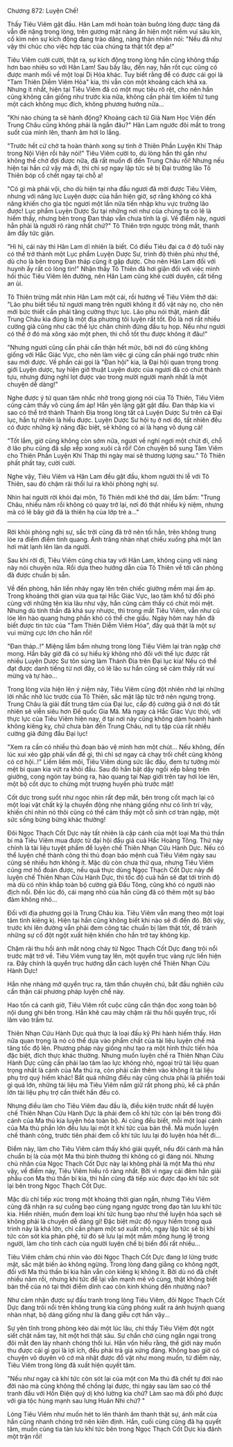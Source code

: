 




Chương 872: Luyện Chế!




Thấy Tiêu Viêm gật đầu. Hân Lam mới hoàn toàn buông lỏng được tảng đá vẫn đè nặng trong lòng, trên gương mặt nàng ẩn hiện một niềm vui sâu kín, cố kìm nén sự kích động đang trào dâng, nàng thản nhiên nói: "Nếu đã như vậy thì chúc cho việc hợp tác của chúng ta thật tốt đẹp a!"

Tiêu Viêm cười cười, thật ra, sự kích động trong lòng hắn cũng không thấp hơn bao nhiêu so với Hân Lam! Sau bấy lâu, đến nay, hắn rốt cục cũng có được manh mối về một loại Dị Hỏa khác. Tuy biết rằng để có được cái gọi là "Tam Thiên Diễm Viêm Hỏa" kia, thì vẫn còn một khoảng cách khá xa. Nhưng ít nhất, hiện tại Tiêu Viêm đã có một mục tiêu rõ rệt, cho nên hắn cũng không cần giống như trước kia nữa, không cần phải tìm kiếm tứ tung một cách không mục đích, không phương hướng nữa...

"Khi nào chúng ta sẽ hành động? Khoảng cách từ Già Nam Học Viện đến Trung Châu cũng không phải là ngắn đâu?" Hân Lam ngước đôi mắt to trong suốt của mình lên, thanh âm hơi lo lắng.

"Trước hết cứ chờ ta hoàn thành xong sự tình ở Thiên Phần Luyện Khí Tháp trong Nội Viện rồi hãy nói!" Tiêu Viêm cười to, dù lòng hắn thì gần như không thể chờ đợi được nữa, đã rất muốn đi đến Trung Châu rồi! Nhưng nếu hiện tại hắn cứ vậy mà đi, thì chỉ sợ ngay lập tức sẽ bị Đại trưởng lão Tô Thiên bóp cổ chết ngay tại chỗ a!

"Có gì mà phải vội, cho dù hiện tại nha đầu ngươi đã mời được Tiêu Viêm, nhưng với năng lực Luyện dược của hắn hiện giờ, sợ rằng không có khả năng khiến cho gia tộc ngươi một lần nữa tiến nhập khu vực trưởng lão được! Lục phẩm Luyện Dược Sư tại những nơi như của chúng ta có lẽ là hiếm thấy, nhưng bên trong Đan tháp vẫn chưa tính là gì. Về điểm này, ngươi hẳn phải là người rõ ràng nhất chứ?" Tô Thiên trợn ngược tròng mắt, thanh âm đầy tức giận.

"Hì hì, cái này thì Hân Lam dĩ nhiên là biết. Có điều Tiêu đại ca ở độ tuổi này có thể trở thành một Lục phẩm Luyện Dược Sư, trình độ thiên phú như thế, dù cho là bên trong Đan tháp cũng ít gặp được. Cho nên Hân Lam đối với huynh ấy rất có lòng tin!" Nhận thấy Tô Thiên đã hơi giận đối với việc mình hối thúc Tiêu Viêm lên đường, nên Hân Lam cũng khẽ cười duyên, cất tiếng an ủi.

Tô Thiên trừng mắt nhìn Hân Lam một cái, rồi hướng về Tiêu Viêm thở dài: "Lão phu biết tiểu tử ngươi mang trên người không ít đồ vật này nọ, cho nên mới bức thiết cần phải tăng cường thực lực. Lão phu nói thật, mảnh đất Trung Châu kia đúng là một địa phương tôi luyện rất tốt. Đó là nơi rất nhiều cường giả cũng như các thế lực chân chính đứng đầu tụ họp. Nếu như ngươi có thể ở đó mà xông xáo một phen, thì chỗ tốt thu được không ít đâu!"

"Nhưng ngươi cũng cần phải cẩn thận hết mức, bởi nơi đó cũng không giống với Hắc Giác Vực, cho nên làm việc gì cũng cần phải ngó trước nhìn sau mới được. Về phần cái gọi là "Đan hội" kia, là Đại hội quan trọng trong giới Luyện dược, tuy hiện giờ thuật Luyện dược của ngươi đã có chút thành tựu, nhưng đừng nghĩ lọt được vào trong mười người mạnh nhất là một chuyện dễ dàng!"

Nghe được ý tứ quan tâm nhắc nhở trong giọng nói của Tô Thiên, Tiêu Viêm cũng cảm thấy vô cùng ấm áp! Hắn yên lặng gật gật đầu. Đan tháp kia vì sao có thể trở thành Thánh Địa trong lòng tất cả Luyện Dược Sư trên cả Đại lục, hắn tự nhiên là hiểu được. Luyện Dược Sư hội tụ ở nơi đó, tất nhiên đều có được những kỹ năng đặc biệt, sẽ không có ai là hạng vô dụng cả!

"Tốt lắm, giờ cũng không còn sớm nữa, ngươi về nghỉ ngơi một chút đi, chỗ ở lão phu cũng đã sắp xếp xong xuôi cả rồi! Còn chuyện bổ sung Tâm Viêm cho Thiên Phần Luyện Khí Tháp thì ngày mai sẽ thương lượng sau." Tô Thiên phất phất tay, cười cười.

Nghe vậy, Tiêu Viêm và Hân Lam đều gật đầu, khom người thi lễ với Tô Thiên, sau đó chậm rãi thối lui ra khỏi phòng nghị sự.

Nhìn hai người rời khỏi đại môn, Tô Thiên mới khẽ thở dài, lẩm bẩm: "Trung Châu, nhiều năm rồi không có quay trở lại, nơi đó thật nhiều kỷ niệm, nhưng mà có lẽ bây giờ đã là thiên hạ của lớp trẻ a..."

***

Rời khỏi phòng nghị sự, sắc trời cũng đã trở nên tối hẳn, trên không trung lóe ra điểm điểm tinh quang. Ánh trăng nhàn nhạt chiếu xuống phả một làn hơi mát lạnh lên làn da người.

Sau khi rời đi, Tiêu Viêm cũng chia tay với Hân Lam, không cùng với nàng này nói chuyện nữa. Rồi dựa theo hướng dẫn của Tô Thiên về tới căn phòng đã được chuẩn bị sẵn.

Về đến phòng, hắn liền nhảy ngay lên trên chiếc giường mềm mại ấm áp. Trong khoảng thời gian vừa qua tại Hắc Giác Vực, lao tâm khổ tứ đối phó cùng với những tên kia lâu như vậy, hắn cũng cảm thấy có chút mỏi mệt. Nhưng dù tinh thần đã khá suy nhược, thì trong mắt Tiêu Viêm, vẫn như cũ lóe lên hào quang hưng phấn khó có thể che giấu. Ngày hôm nay hắn đã biết được tin tức của "Tam Thiên Diễm Viêm Hỏa", đây quả thật là một sự vui mừng cực lớn cho hắn rồi!

"Đan tháp..!" Miệng lẩm bẩm nhưng trong lòng Tiêu Viêm lại tràn ngập chờ mong. Hắn bây giờ đã có sự hiếu kỳ không nhỏ đối với thế lực được rất nhiều Luyện Dược Sư tôn sùng làm Thánh Địa trên Đại lục kia! Nếu có thể đạt được danh tiếng từ nơi đây, có lẽ lão sư hắn cũng sẽ cảm thấy rất vui mừng và tự hào...

Trong lòng vừa hiện lên ý niệm này, Tiêu Viêm cũng đột nhiên nhớ lại những lời nhắc nhở lúc trước của Tô Thiên, sắc mặt lập tức trở nên ngưng trọng. Trung Châu là giải đất trung tâm của Đại lục, cấp độ cường giả ở nơi đó tất nhiên sẽ viễn siêu hơn Đế quốc Gia Mã. Mà ngay cả Hắc Giác Vực thôi, với thực lực của Tiêu Viêm hiện nay, ở tại nơi này cũng không dám hoành hành không kiêng kỵ, chứ chưa bàn đến Trung Châu, nơi tụ tập của rất nhiều cường giả đứng đầu Đại lục!

"Xem ra cần có nhiều thủ đoạn bảo vệ mình hơn một chút... Nếu không, đến lúc xui xẻo gặp phải vấn đề gì, thì chỉ sợ ngay cả chạy trối chết cũng không có cơ hội..!" Liếm liếm môi, Tiêu Viêm dùng sức lắc đầu, đem tư tưởng mỏi mệt bi quan kia vứt ra khỏi đầu. Sau đó hắn bật dậy ngồi xếp bằng trên giường, cong ngón tay búng ra, hào quang tại Nạp giới trên tay hơi lóe lên, một bộ cốt dực to chừng một trượng huyền phù trước mặt!

Cốt dực trong suốt như ngọc nhìn rất đẹp mắt, bên trong cốt mạch lại có một loại vật chất kỳ lạ chuyển động nhẹ nhàng giống như có linh trí vậy, khiến chỉ nhìn nó thôi cũng có thể cảm thấy một cỗ sinh cơ tràn ngập, một sức sống bừng bừng khác thường!

Đôi Ngọc Thạch Cốt Dực này tất nhiên là cặp cánh của một loại Ma thú thần bí mà Tiêu Viêm mua được từ đại hội đấu giá cuả Hắc Hoàng Tông. Thứ này chính là tài liệu tuyệt phẩm để luyện chế Thiên Nhạn Cửu Hành Dực. Nếu có thể luyện chế thành công thì thủ đoạn bảo mệnh cuả Tiêu Viêm ngày sau cũng sẽ nhiều hơn không ít. Mặc dù còn chưa thử qua, nhưng Tiêu Viêm cũng mơ hồ đoán được, nếu quả thực dùng Ngọc Thạch Cốt Dực này để luyện chế Thiên Nhạn Cửu Hành Dực, thì tốc độ cuả hắn sẽ đạt tới trình độ mà dù có nhìn khắp toàn bộ cường giả Đấu Tông, cũng khó có người nào địch nổi. Đến lúc đó, cái mạng nhỏ của hắn cũng đã có thêm một sự bảo đảm không nhỏ…

Đối với địa phương gọi là Trung Châu kia. Tiêu Viêm vẫn mang theo một loại tâm tình kiêng kị. Hiện tại hắn cũng không biết khi nào sẽ đi đến đó. Bởi vậy, trước khi lên đường vẫn phải đem công tác chuẩn bị làm thật tốt, để tránh những sự cố đột ngột xuất hiện khiến cho hắn trở tay không kịp.

Chậm rãi thu hồi ánh mắt nóng cháy từ Ngọc Thạch Cốt Dực đang trôi nổi trước mặt trở về. Tiêu Viêm vung tay lên, một quyển trục vàng rực liền hiện ra. Đây chính là quyển trục hướng dẫn cách luyện chế Thiên Nhạn Cửu Hành Dực!

Hắn nhẹ nhàng mở quyển trục ra, tâm thần chuyên chú, bắt đầu nghiên cứu cẩn thận cái phương pháp luyện chế này.

Hao tốn cả canh giờ, Tiêu Viêm rốt cuộc cũng cẩn thận đọc xong toàn bộ nội dung ghi bên trong. Hắn khẽ cau mày chậm rãi thu hồi quyển trục, rồi lâm vào trầm tư.

Thiên Nhạn Cửu Hành Dực quả thực là loại đấu kỹ Phi hành hiếm thấy. Hơn nữa quan trọng là nó có thể dựa vào phẩm chất của tài liệu luyện chế mà tăng tốc độ lên. Phương pháp này giống như tạo ra một hình thức tiến hóa đặc biệt, đích thực khác thường. Nhưng muốn luyện chế ra Thiên Nhạn Cửu Hành Dực cũng cần phải lao tâm lao lực không nhỏ, ngoại trừ tài liệu quan trọng nhất là cánh của Ma thú ra, còn phải cần thêm vào không ít tài liệu phụ trợ quý hiếm khác! Bất quá những điều này cũng chưa phải là phiền toái gì quá lớn, những tài liệu mà Tiêu Viêm nắm giữ rất phong phú, kể cả phần lớn tài liệu phụ trợ cần thiết hắn đều có.

Nhưng điều làm cho Tiêu Viêm đau đầu là, điều kiện trước nhất để luyện chế Thiên Nhạn Cửu Hành Dực là phải đem cỗ khí tức còn lại bên trong đôi cánh của Ma thú kia luyện hóa toàn bộ. Ai cũng đều biết, mỗi một loại cánh của Ma thú phần lớn đều lưu lại một ít khí tức của bản thể. Mà muốn luyện chế thành công, trước tiên phải đem cỗ khí tức lưu lại đó luyện hóa hết đi...

Điểm này, làm cho Tiêu Viêm cảm thấy khó giải quyết, nếu đôi cánh mà hắn chuẩn bị là của một Ma thú bình thường thì không có gì đáng nói. Nhưng chủ nhân của Ngọc Thạch Cốt Dực này lại không phải là một Ma thú như vậy, về điểm này, Tiêu Viêm hiểu rõ ràng nhất. Bởi vì ngay cái đêm hắn giải phẫu con Ma thú thần bí kia, thì hắn cũng đã tiếp xúc được đạo khí tức sót lại bên trong Ngọc Thạch Cốt Dực.

Mặc dù chỉ tiếp xúc trong một khoảng thời gian ngắn, nhưng Tiêu Viêm cũng đã nhận ra sự cuồng bạo cùng ngang ngược trong đạo tàn lưu khí tức kia. Hiển nhiên, muốn đem loại khí tức hung bạo như thế luyện hóa sạch sẽ không phải là chuyện dễ dàng gì! Đặc biệt mức độ nguy hiểm trong quá trình này là khá lớn, chỉ cần phạm một sơ xuất nhỏ, ngay lập tức sẽ bị khí tức còn sót kia phản phệ, từ đó sẽ lưu lại một mầm mống hung lệ trong người, làm cho tính cách của người luyện chế bị biến đổi rất nhiều…

Tiêu Viêm chăm chú nhìn vào đôi Ngọc Thạch Cốt Dực đang lơ lửng trước mặt, sắc mặt biến ảo không ngừng. Trong lòng đang giằng co không ngớt, đối với Ma thú thần bí kia hắn vẫn còn kiêng kị không ít. Bởi dù nó đã chết nhiều năm rồi, nhưng khí tức để lại vẫn mạnh mẽ vô cùng, thật không biết bản thể của nó tại thời điểm dỉnh cao còn kinh khủng đến nhường nào?

Như cảm nhận được sự đấu tranh trong lòng Tiêu Viêm, đôi Ngọc Thạch Cốt Dực đang trôi nổi trên không trung kia cũng phóng xuất ra ánh huỳnh quang nhàn nhạt, bộ dáng giống như là đang giễu cợt hắn vậy...

Sự yên tĩnh trong phòng kéo dài một lúc lâu, chỉ thấy Tiêu Viêm đột ngột siết chặt nắm tay, hít một hơi thật sâu. Sự chần chờ cùng ngần ngại trong đôi mắt đen láy nhanh chóng thối lui. Hắn vốn hiểu rằng, thế giới này muốn thu được cái gì gọi là lợi ích, đều phải trả giá xứng đáng. Không bao giờ có chuyện vô duyên vô cớ mà nhặt được đồ vật như mong muốn, từ điểm này, Tiêu Viêm trong lòng đã xuất hiện quyết tâm.

"Nếu như ngay cả khí tức còn sót lại của một con Ma thú đã chết tự đời nảo đời nào mà cũng không thể chống lại được, thì ngày sau làm sao có thể tranh đấu với Hồn Điện quỷ dị khó lường kia chứ? Làm sao mà đối phó được với gia tộc hùng mạnh sau lưng Huân Nhi chứ? "

Lòng Tiêu Viêm như muốn hét to lên thành âm thanh thật sự, ánh mắt của hắn cũng nhanh chóng trở nên kiên định. Hắn, cuối cùng cũng đã hạ quyết tâm, muốn cùng tia tàn lưu khí tức bên trong Ngọc Thạch Cốt Dực kia đánh một trận rồi!




